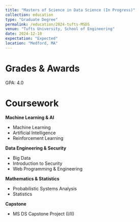 ```yaml
---
title: "Masters of Science in Data Science (In Progress)"
collection: education
type: "Graduate Degree"
permalink: /education/2024-tufts-MSDS
venue: "Tufts University, School of Engineering"
date: 2024-12-10
expectation: "Expected"
location: "Medford, MA"
---
```


<!-- This is a description of a teaching experience. You can use markdown like any other post. -->

Grades & Awards
======
GPA: 4.0

Coursework
======

**Machine Learning & AI**
- Machine Learning
- Artificial Intelligence
- Reinforcement Learning

**Data Engineering & Security**
- Big Data
- Introduction to Security
- Web Programming & Engineering

**Mathematics & Statistics**
- Probabilistic Systems Analysis
- Statistics

**Capstone**
- MS DS Capstone Project (I/II)

<!-- Thesis
====== -->